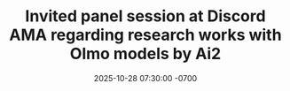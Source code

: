 ---
title: >-
    Invited panel session at Discord AMA regarding research works with Olmo models by Ai2
date: 2025-10-28 07:30:00 -0700
---